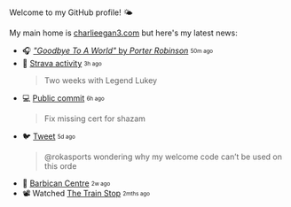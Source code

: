 
Welcome to my GitHub profile! 🌤️

My main home is [charlieegan3.com](https://charlieegan3.com) but here's my latest news:


* 🎧 [_"Goodbye To A World"_ by _Porter Robinson_](https://music.charlieegan3.com) <sub><sup>50m ago</sub></sup> 
* 🎽 [Strava activity](https://www.strava.com/activities/4015628385) <sub><sup>3h ago</sub></sup>
  > Two weeks with Legend Lukey 
* 💻 [Public commit](https://api.github.com/repos/charlieegan3/music/commits/95fbb4a1325c31aa1a0fd51dc4a04e31d8e5af3a) <sub><sup>6h ago</sub></sup>
  > Fix missing cert for shazam 
* 🐦 [Tweet](https://twitter.com/charlieegan3/status/1300160344451698690) <sub><sup>5d ago</sub></sup>
  > @rokasports wondering why my welcome code can’t be used on this orde 
* 📸 [Barbican Centre](https://instagram.com/p/CEKOMo7g-yk) <sub><sup>2w ago</sub></sup> 
* 📽️ Watched [The Train Stop](https://letterboxd.com/charlieegan3/film/the-train-stop/) <sub><sup>2mths ago</sub></sup> 
